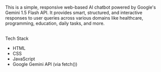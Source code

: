 This is a simple, responsive web-based AI chatbot powered by Google's Gemini 1.5 Flash API. It provides smart, structured, and interactive responses to user queries across various domains like healthcare, programming, education, daily tasks, and more. <br> <br>

Tech Stack
- HTML <br>
- CSS <br>
- JavaScript <br>
- Google Gemini API (via fetch()) <br>
